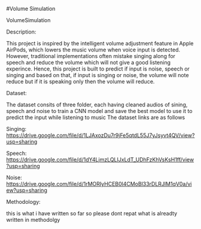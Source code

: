 #Volume Simulation 

 VolumeSimulation

Description:

This project is inspired by the intelligent volume adjustment feature in Apple AirPods, which lowers the music volume when voice input is detected. However, traditional implementations often mistake singing along for speech and reduce the volume which will not give a good listening experince. 
Hence, this project is built to predict if input is noise, speech or singing and based on that, if input is singing or noise, the volume will note reduce but if it is speaking only then the volume will reduce.


Dataset:

The dataset consits of three folder, each having cleaned audios of sining, speech and noise to train a CNN model and save the best model to use it to predict the input while listening to music
The dataset links are as follows 

Singing: https://drive.google.com/file/d/1LJAxozDu7r9jFe5qtdL55J7yJsyvt4QV/view?usp=sharing

Speech: https://drive.google.com/file/d/1dY4LjmzLQLIJxLdT_UDhFzKhVsKsH1ff/view?usp=sharing

Noise: https://drive.google.com/file/d/1rMORIyHCEB0l4CMoBl33rDLRJlM1qV0a/view?usp=sharing


Methodology:

this is what i have written so far 
so please dont repat what is alreadty written in methodolgy 
